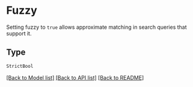 # Fuzzy

Setting fuzzy to `true` allows approximate matching in search queries that support it.

## Type
```python
StrictBool
```


[[Back to Model list]](../../../../README.md#models-v1-link) [[Back to API list]](../../../../README.md#apis-v1-link) [[Back to README]](../../../../README.md)
